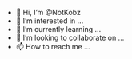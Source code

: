 - 👋 Hi, I’m @NotKobz
- 👀 I’m interested in ...
- 🌱 I’m currently learning ...
- 💞️ I’m looking to collaborate on ...
- 📫 How to reach me ...

<!---
NotKobz/NotKobz is a ✨ special ✨ repository because its `README.md` (this file) appears on your GitHub profile.
You can click the Preview link to take a look at your changes.
--->
